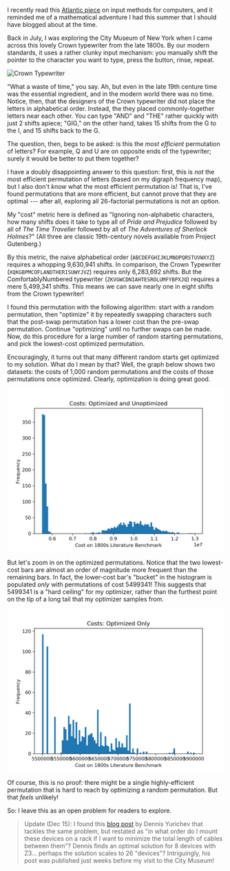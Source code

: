 I recently read this [Atlantic
piece](https://www.theatlantic.com/technology/archive/2016/11/chinese-computers/504851/)
on input methods for computers, and it reminded me of a mathematical adventure
I had this summer that I should have blogged about at the time.

Back in July, I was exploring the City Museum of New York when I came across
this lovely Crown typewriter from the late 1800s. By our modern standards, it
uses a rather clunky input mechanism: you manually shift the pointer to the
character you want to type, press the button, rinse, repeat.

![Crown Typewriter](static/crown-typewriter/crown-typewriter.png)

"What a waste of time," you say. Ah, but even in the late 19th centure time was
the essential ingredient, and in the modern world there was no time. Notice,
then, that the designers of the Crown typewriter did not place the letters in
alphabetical order. Instead, the they placed commonly-together letters near
each other. You can type "AND" and "THE" rather quickly with just 2 shifts
apiece; "GIG," on the other hand, takes 15 shifts from the G to the I, and 15
shifts back to the G.

The question, then, begs to be asked: is this the _most efficient_ permutation
of letters? For example, Q and U are on opposite ends of the typewriter; surely
it would be better to put them together?

I have a doubly disappointing answer to this question: first, this is _not_ the
most efficient permutation of letters (based on my digraph frequency map), but
I also don't _know_ what the most efficient permutation is! That is, I've found
permutations that are more efficient, but cannot prove that they are optimal
--- after all, exploring all 26-factorial permutations is not an option.

My "cost" metric here is defined as "Ignoring non-alphabetic characters, how
many shifts does it take to type all of _Pride and Prejudice_ followed by all
of _The Time Traveller_ followed by all of _The Adventures of Sherlock
Holmes_?" (All three are classic 19th-century novels available from Project
Gutenberg.)

By this metric, the naive alphabetical order (`ABCDEFGHIJKLMNOPQRSTUVWXYZ`)
requires a whopping 9,630,941 shifts. In comparison, the Crown Typewriter
(`XQKGBPMCOFLANDTHERISUWYJVZ`) requires only 6,283,692 shifts. But the
ComfortablyNumbered typewriter (`ZKVGWCDNIAHTESROLUMFYBPXJQ`) requires a mere
5,499,341 shifts. This means we can save nearly one in eight shifts from the
Crown typewriter!

I found this permutation with the following algorithm: start with a random
permutation, then "optimize" it by repeatedly swapping characters such that the
post-swap permutation has a lower cost than the pre-swap permutation. Continue
"optimizing" until no further swaps can be made. Now, do this procedure for a
large number of random starting permutations, and pick the lowest-cost
optimized permutation.

Encouragingly, it turns out that many different random starts get optimized to
my solution. What do I mean by that? Well, the graph below shows two datasets:
the costs of 1,000 random permutations and the costs of those permutations once
optimized. Clearly, optimization is doing great good.

![First graph](static/crown-typewriter/typewriter-graph-1.png)

But let's zoom in on the optimized permutations. Notice that the two
lowest-cost bars are almost an order of magnitude more frequent than the
remaining bars. In fact, the lower-cost bar's "bucket" in the histogram is
populated _only_ with permutations of cost 5499341! This suggests that 5499341
is a "hard ceiling" for my optimizer, rather than the furthest point on the tip
of a long tail that my optimizer samples from.

![Second graph](static/crown-typewriter/typewriter-graph-2.png)

Of course, this is no proof: there might be a single highly-efficient
permutation that is hard to reach by optimizing a random permutation. But that
_feels_ unlikely!

So: I leave this as an open problem for readers to explore.

> Update (Dec 15): I found this [blog
> post](https://yurichev.com/blog/cabling_Z3/) by Dennis Yurichev that tackles
> the same problem, but restated as "in what order do I mount these devices on
> a rack if I want to minimize the total length of cables between them"? Dennis
> finds an optimal solution for 8 devices with Z3... perhaps the solution
> scales to 26 "devices"? Intriguingly, his post was published just weeks
> before my visit to the City Museum!
